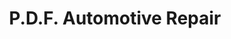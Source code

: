 ---
title: "P.D.F. Automotive Repair"
url: /grand-junction/p-d-f-automotive-repair/
shop: Autowerkstatt
---